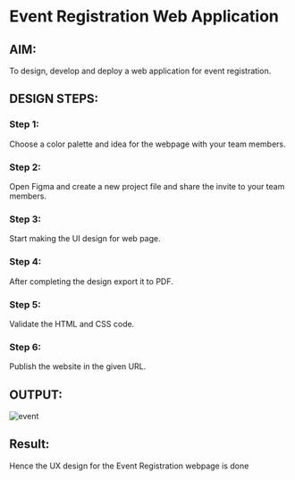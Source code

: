 # Event Registration Web Application

## AIM:
To design, develop and deploy a web application for event registration.

## DESIGN STEPS:

### Step 1:
Choose a color palette and idea for the webpage with your team members.

### Step 2:
Open Figma and create a new project file and share the invite to your team members.

### Step 3:
Start making the UI design for web page.

### Step 4:
After completing the design export it to PDF.

### Step 5:

Validate the HTML and CSS code.

### Step 6:

Publish the website in the given URL.


## OUTPUT:
![event](https://user-images.githubusercontent.com/119389971/215273052-2958d761-3bff-4bc1-b243-ca933dd6d060.jpg)


## Result:
Hence the UX design for the Event Registration webpage is done
